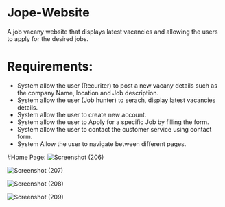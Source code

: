 # Jope-Website
A job vacany website that displays latest vacancies and allowing the users to apply for the desired jobs.

# Requirements:
- System allow the user (Recuriter) to post a new vacany details such as the company Name, location and Job description.
- System allow the user (Job hunter) to serach, display latest vacancies details.
- System allow the user to create new account.
- System allow the user to Apply for a specific Job by filling the form.
- System allow the user to contact the customer service using contact form.
- System Allow the user to navigate between different pages.

#Home Page:
![Screenshot (206)](https://user-images.githubusercontent.com/90986123/224562004-caa1b376-ea7c-4b36-b515-6834a3aedd20.png)

![Screenshot (207)](https://user-images.githubusercontent.com/90986123/224562019-b2fdeccf-2ccf-4b5e-9b1d-52a8d35967bb.png)

![Screenshot (208)](https://user-images.githubusercontent.com/90986123/224562032-f995f28b-c099-4cdd-83a7-c6e13c2fb9aa.png)

![Screenshot (209)](https://user-images.githubusercontent.com/90986123/224562049-4ab91b08-7eb4-4929-bbe5-354230d0c78b.png)

